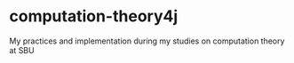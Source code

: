 # computation-theory4j
My practices and implementation during my studies on computation theory at SBU
